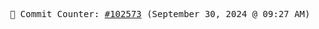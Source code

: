 <p align="center">
    <samp>
        📮 Commit Counter: <a href="https://github.com/Javascript-void0/Javascript-void0/commits/main">#102573</a> (September 30, 2024 @ 09:27 AM)
    </samp>
</p>